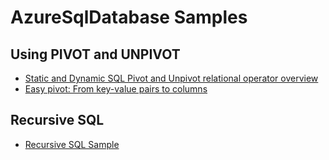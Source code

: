 # AzureSqlDatabase Samples
## Using PIVOT and UNPIVOT
* [Static and Dynamic SQL Pivot and Unpivot relational operator overview](https://www.sqlshack.com/static-and-dynamic-sql-pivot-and-unpivot-relational-operator-overview/)
* [Easy pivot: From key-value pairs to columns](https://devjef.wordpress.com/2016/08/29/easy-pivot-from-key-value-pairs-to-columns/)
## Recursive SQL
* [Recursive SQL Sample](https://zhuanlan.zhihu.com/p/58563707)

